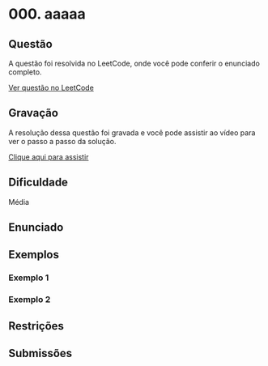 # 000. aaaaa

## Questão

A questão foi resolvida no LeetCode, onde você pode conferir o enunciado completo.

[Ver questão no LeetCode]()  

## Gravação

A resolução dessa questão foi gravada e você pode assistir ao vídeo para ver o passo a passo da solução.

[Clique aqui para assistir](COLE_AQUI_O_LINK_DA_GRAVAÇÃO)

## Dificuldade

Média

## Enunciado



## Exemplos

### Exemplo 1



### Exemplo 2



## Restrições



## Submissões
